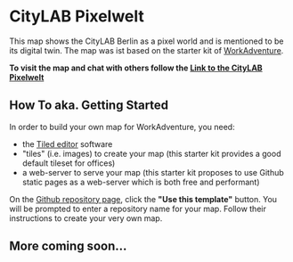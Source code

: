 # CityLAB Pixelwelt 

This map shows the CityLAB Berlin as a pixel world and is mentioned to be its digital twin.
The map was ist based on the starter kit of [WorkAdventure](https://workadventu.re).

**To visit the map and chat with others follow the [Link to the CityLAB Pixelwelt](https://play.workadventu.re/_/global/technologiestiftung.github.io/pixelwelt/map.json)**

## How To aka. Getting Started

In order to build your own map for WorkAdventure, you need:

- the [Tiled editor](https://www.mapeditor.org/) software
- "tiles" (i.e. images) to create your map (this starter kit provides a good default tileset for offices)
- a web-server to serve your map (this starter kit proposes to use Github static pages as a web-server which is both free and performant)

On the [Github repository page](https://github.com/thecodingmachine/workadventure-map-starter-kit),
click the **"Use this template"** button. You will be prompted to enter a repository name for your map. Follow their instructions to create your very own map.

## More coming soon...

